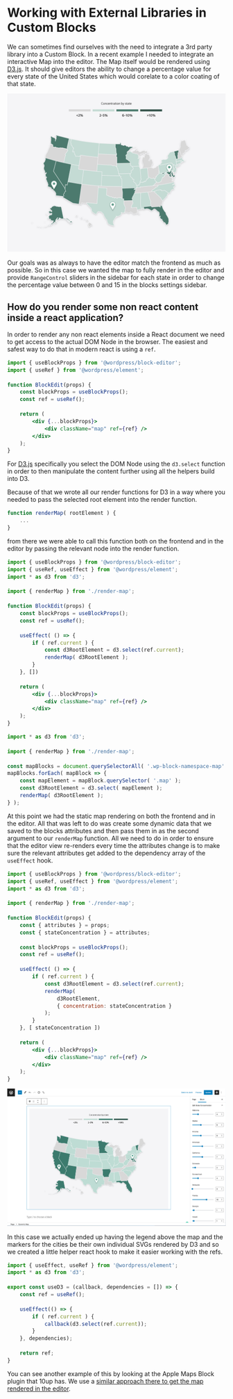 # Working with External Libraries in Custom Blocks

We can sometimes find ourselves with the need to integrate a 3rd party library into a Custom Block. In a recent example I needed to integrate an interactive Map into the editor. The Map itself would be rendered using [D3.js](https://d3js.org). It should give editors the ability to change a percentage value for every state of the United States which would corelate to a color coating of that state.

![Map of the United States with some states highlighted](../static/img/dynamic-map-frontend.png)

Our goals was as always to have the editor match the frontend as much as possible. So in this case we wanted the map to fully render in the editor and provide `RangeControl` sliders in the sidebar for each state in order to change the percentage value between 0 and 15 in the blocks settings sidebar.

## How do you render some non react content inside a react application?

In order to render any non react elements inside a React document we need to get access to the actual DOM Node in the browser. The easiest and safest way to do that in modern react is using a `ref`.

```jsx
import { useBlockProps } from '@wordpress/block-editor';
import { useRef } from '@wordpress/element';

function BlockEdit(props) {
    const blockProps = useBlockProps();
    const ref = useRef();

    return (
        <div {...blockProps}>
            <div className="map" ref={ref} />
        </div>
    );
}
```

For [D3.js](https://d3js.org) specifically you select the DOM Node using the `d3.select` function in order to then manipulate the content further using all the helpers build into D3.

Because of that we wrote all our render functions for D3 in a way where you needed to pass the selected root element into the render function.

```js
function renderMap( rootElement ) {
    ...
}
```

from there we were able to call this function both on the frontend and in the editor by passing the relevant node into the render function.

```jsx title="edit.js"
import { useBlockProps } from '@wordpress/block-editor';
import { useRef, useEffect } from '@wordpress/element';
import * as d3 from 'd3';

import { renderMap } from './render-map';

function BlockEdit(props) {
    const blockProps = useBlockProps();
    const ref = useRef();

    useEffect( () => {
        if ( ref.current ) {
            const d3RootElement = d3.select(ref.current);
            renderMap( d3RootElement );
        }
    }, [])

    return (
        <div {...blockProps}>
            <div className="map" ref={ref} />
        </div>
    );
}
```

```js title="frontend.js"
import * as d3 from 'd3';

import { renderMap } from './render-map';

const mapBlocks = document.querySelectorAll( '.wp-block-namespace-map' );
mapBlocks.forEach( mapBlock => {
    const mapElement = mapBlock.querySelector( '.map' );
    const d3RootElement = d3.select( mapElement );
    renderMap( d3RootElement );
} );
```

At this point we had the static map rendering on both the frontend and in the editor. All that was left to do was create some dynamic data that we saved to the blocks attributes and then pass them in as the second argument to our `renderMap` function. All we need to do in order to ensure that the editor view re-renders every time the attributes change is to make sure the relevant attributes get added to the dependency array of the `useEffect` hook.

```jsx
import { useBlockProps } from '@wordpress/block-editor';
import { useRef, useEffect } from '@wordpress/element';
import * as d3 from 'd3';

import { renderMap } from './render-map';

function BlockEdit(props) {
    const { attributes } = props;
    const { stateConcentration } = attributes;

    const blockProps = useBlockProps();
    const ref = useRef();

    useEffect( () => {
        if ( ref.current ) {
            const d3RootElement = d3.select(ref.current);
            renderMap(
                d3RootElement,
                { concentration: stateConcentration }
            );
        }
    }, [ stateConcentration ])

    return (
        <div {...blockProps}>
            <div className="map" ref={ref} />
        </div>
    );
}
```

![Dynamic Map Editor View](../static/img/dynamic-map-editor-view.png)

In this case we actually ended up having the legend above the map and the markers for the cities be their own individual SVGs rendered by D3 and so we created a little helper react hook to make it easier working with the refs.

```js title="useD3.js"
import { useEffect, useRef } from '@wordpress/element';
import * as d3 from 'd3';

export const useD3 = (callback, dependencies = []) => {
    const ref = useRef();
    
    useEffect(() => {
        if ( ref.current ) {
            callback(d3.select(ref.current));
        }
    }, dependencies);
    
    return ref;
}
```

You can see another example of this by looking at the Apple Maps Block plugin that 10up has. We use a [similar approach there to get the map rendered in the editor](https://github.com/10up/maps-block-apple/blob/0b128ee79d1f67aca986ccc865584d179bc2c98a/src/edit.js#L25-L56).
